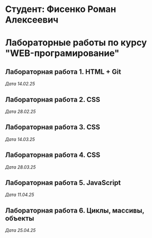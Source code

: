 # Студент: Фисенко Роман Алексеевич

# Лабораторные работы по курсу "WEB-програмирование"

## Лабораторная работа 1. HTML + Git

*Дата 14.02.25*

## Лабораторная работа 2. CSS

*Дата 28.02.25*

## Лабораторная работа 3. CSS

*Дата 14.03.25*

## Лабораторная работа 4. CSS

*Дaта 28.03.25*

## Лабораторная работа 5. JavaScript

*Дaта 11.04.25*

## Лабораторная работа 6. Циклы, массивы, объекты

*Дaта 25.04.25*